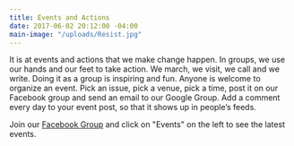 ```yaml
---
title: Events and Actions
date: 2017-06-02 20:12:00 -04:00
main-image: "/uploads/Resist.jpg"
---
```


It is at events and actions that we make change happen. In groups, we use our hands and our feet to take action. We march, we visit, we call and we write. Doing it as a group is inspiring and fun. Anyone is welcome to organize an event. Pick an issue, pick a venue, pick a time, post it on our Facebook group and send an email to our Google Group. Add a comment every day to your event post, so that it shows up in people’s feeds.

Join our [Facebook Group](http://www.facebook.com/groups/indivisibleacton) and click on "Events" on the left to see the latest events.